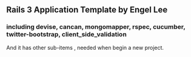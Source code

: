 ## Rails 3 Application Template by Engel Lee
### including devise, cancan, mongomapper, rspec, cucumber, twitter-bootstrap, client_side_validation

And it has other sub-items , needed when begin a new project.
